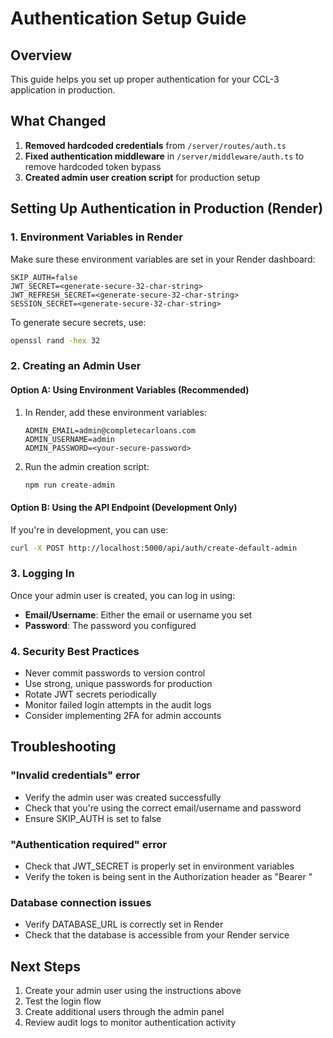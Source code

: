 # Authentication Setup Guide

## Overview
This guide helps you set up proper authentication for your CCL-3 application in production.

## What Changed
1. **Removed hardcoded credentials** from `/server/routes/auth.ts`
2. **Fixed authentication middleware** in `/server/middleware/auth.ts` to remove hardcoded token bypass
3. **Created admin user creation script** for production setup

## Setting Up Authentication in Production (Render)

### 1. Environment Variables in Render
Make sure these environment variables are set in your Render dashboard:

```
SKIP_AUTH=false
JWT_SECRET=<generate-secure-32-char-string>
JWT_REFRESH_SECRET=<generate-secure-32-char-string>
SESSION_SECRET=<generate-secure-32-char-string>
```

To generate secure secrets, use:
```bash
openssl rand -hex 32
```

### 2. Creating an Admin User

#### Option A: Using Environment Variables (Recommended)
1. In Render, add these environment variables:
   ```
   ADMIN_EMAIL=admin@completecarloans.com
   ADMIN_USERNAME=admin
   ADMIN_PASSWORD=<your-secure-password>
   ```

2. Run the admin creation script:
   ```bash
   npm run create-admin
   ```

#### Option B: Using the API Endpoint (Development Only)
If you're in development, you can use:
```bash
curl -X POST http://localhost:5000/api/auth/create-default-admin
```

### 3. Logging In
Once your admin user is created, you can log in using:
- **Email/Username**: Either the email or username you set
- **Password**: The password you configured

### 4. Security Best Practices
- Never commit passwords to version control
- Use strong, unique passwords for production
- Rotate JWT secrets periodically
- Monitor failed login attempts in the audit logs
- Consider implementing 2FA for admin accounts

## Troubleshooting

### "Invalid credentials" error
- Verify the admin user was created successfully
- Check that you're using the correct email/username and password
- Ensure SKIP_AUTH is set to false

### "Authentication required" error
- Check that JWT_SECRET is properly set in environment variables
- Verify the token is being sent in the Authorization header as "Bearer <token>"

### Database connection issues
- Verify DATABASE_URL is correctly set in Render
- Check that the database is accessible from your Render service

## Next Steps
1. Create your admin user using the instructions above
2. Test the login flow
3. Create additional users through the admin panel
4. Review audit logs to monitor authentication activity
